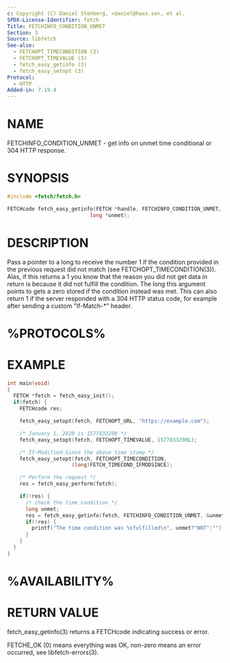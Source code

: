 ```yaml
---
c: Copyright (C) Daniel Stenberg, <daniel@haxx.se>, et al.
SPDX-License-Identifier: fetch
Title: FETCHINFO_CONDITION_UNMET
Section: 3
Source: libfetch
See-also:
  - FETCHOPT_TIMECONDITION (3)
  - FETCHOPT_TIMEVALUE (3)
  - fetch_easy_getinfo (3)
  - fetch_easy_setopt (3)
Protocol:
  - HTTP
Added-in: 7.19.4
---
```


# NAME

FETCHINFO_CONDITION_UNMET - get info on unmet time conditional or 304 HTTP response.

# SYNOPSIS

~~~c
#include <fetch/fetch.h>

FETCHcode fetch_easy_getinfo(FETCH *handle, FETCHINFO_CONDITION_UNMET,
                           long *unmet);
~~~

# DESCRIPTION

Pass a pointer to a long to receive the number 1 if the condition provided in
the previous request did not match (see FETCHOPT_TIMECONDITION(3)). Alas,
if this returns a 1 you know that the reason you did not get data in return is
because it did not fulfill the condition. The long this argument points to
gets a zero stored if the condition instead was met. This can also return 1 if
the server responded with a 304 HTTP status code, for example after sending a
custom "If-Match-*" header.

# %PROTOCOLS%

# EXAMPLE

~~~c
int main(void)
{
  FETCH *fetch = fetch_easy_init();
  if(fetch) {
    FETCHcode res;

    fetch_easy_setopt(fetch, FETCHOPT_URL, "https://example.com");

    /* January 1, 2020 is 1577833200 */
    fetch_easy_setopt(fetch, FETCHOPT_TIMEVALUE, 1577833200L);

    /* If-Modified-Since the above time stamp */
    fetch_easy_setopt(fetch, FETCHOPT_TIMECONDITION,
                     (long)FETCH_TIMECOND_IFMODSINCE);

    /* Perform the request */
    res = fetch_easy_perform(fetch);

    if(!res) {
      /* check the time condition */
      long unmet;
      res = fetch_easy_getinfo(fetch, FETCHINFO_CONDITION_UNMET, &unmet);
      if(!res) {
        printf("The time condition was %sfulfilled\n", unmet?"NOT":"");
      }
    }
  }
}
~~~

# %AVAILABILITY%

# RETURN VALUE

fetch_easy_getinfo(3) returns a FETCHcode indicating success or error.

FETCHE_OK (0) means everything was OK, non-zero means an error occurred, see
libfetch-errors(3).
